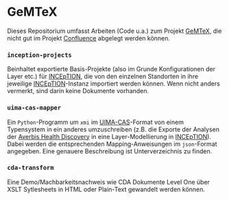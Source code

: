 # GeMTeX

Dieses Repositorium umfasst  Arbeiten (Code u.a.) zum Projekt [GeMTeX](https://www.smith.care/de/gemtex_mii/ueber-gemtex/), 
die nicht gut im Projekt [Confluence](https://confluence.imi.med.fau.de) abgelegt werden können.

### `inception-projects`
Beinhaltet exportierte Basis-Projekte (also im Grunde Konfigurationen der Layer etc.) für
[INCEpTION](https://inception-project.github.io/), die von den einzelnen Standorten in ihre jeweilige
[INCEpTION](https://inception-project.github.io/)-Instanz importiert werden können.
Wenn nicht anders vermerkt, sind darin keine Dokumente vorhanden.

### `uima-cas-mapper`
Ein `Python`-Programm um `xmi` im
[UIMA-CAS](https://uima.apache.org/)-Format von einem Typensystem in ein anderes umzuschreiben (z.B. die Exporte der
Analysen der
[Averbis Health Discovery](https://averbis.com/health-discovery/) in eine Layer-Modellierung in
[INCEpTION](https://inception-project.github.io/)).
Dabei werden die entsprechenden Mapping-Anweisungen im `json`-Format angegeben. Eine genauere Beschreibung ist
Unterverzeichnis zu finden.

### `cda-transform`
Eine Demo/Machbarkeitsnachweis wie CDA Dokumente Level One über XSLT Sytlesheets in HTML oder Plain-Text gewandelt werden können.
